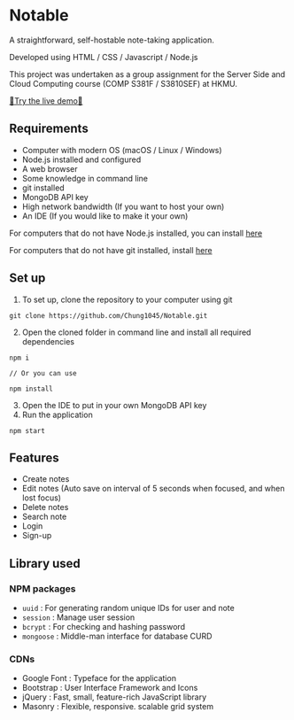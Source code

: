 # Notable


A straightforward, self-hostable note-taking application.

Developed using HTML / CSS / Javascript / Node.js

This project was undertaken as a group assignment for the Server Side and Cloud Computing course (COMP S381F / S3810SEF) at HKMU.

[🔗Try the live demo🔗](https://notable-q2ja.onrender.com)


## Requirements

- Computer with modern OS (macOS / Linux / Windows)
- Node.js installed and configured
- A web browser
- Some knowledge in command line
- git installed
- MongoDB API key
- High network bandwidth (If you want to host your own)
- An IDE (If you would like to make it your own)

For computers that do not have Node.js installed, you can install [here](https://nodejs.org/en)

For computers that do not have git installed, install [here](https://git-scm.com/)


## Set up

1. To set up, clone the repository to your computer using git

```
git clone https://github.com/Chung1045/Notable.git
```

2. Open the cloned folder in command line and install all required dependencies

```
npm i

// Or you can use

npm install
```

3. Open the IDE to put in your own MongoDB API key
4. Run the application

```
npm start
```


## Features

- Create notes
- Edit notes (Auto save on interval of 5 seconds when focused, and when lost focus)
- Delete notes
- Search note
- Login
- Sign-up

## Library used

### NPM packages

- `uuid` : For generating random unique IDs for user and note
- `session` : Manage user session
- `bcrypt` : For checking and hashing password
- `mongoose` : Middle-man interface for database CURD

### CDNs

- Google Font : Typeface for the application
- Bootstrap : User Interface Framework and Icons
- jQuery : Fast, small, feature-rich JavaScript library
- Masonry : Flexible, responsive. scalable grid system
